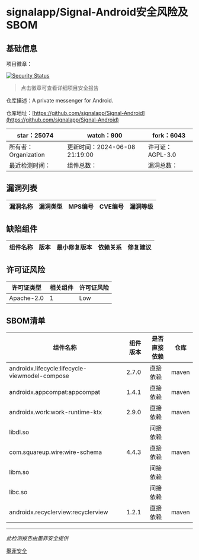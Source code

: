 # signalapp/Signal-Android安全风险及SBOM

## 基础信息

项目徽章：

[![Security Status](https://www.murphysec.com/platform3/v31/badge/1799865092082417664.svg)](https://www.murphysec.com/console/report/1691511267770785792/1799865092082417664)

> 点击徽章可查看详细项目安全报告

仓库描述：A private messenger for Android.

仓库地址：[https://github.com/signalapp/Signal-Android](https://github.com/signalapp/Signal-Android)

| star：25074 | watch：900 | fork：6043 |
| ----------- | -------------- | ------------ |
| 所有者：Organization | 更新时间：2024-06-08 21:19:00 | 许可证：AGPL-3.0 |
| 最近检测时间： | 组件总数： | 漏洞总数： |




## 漏洞列表

| 漏洞名称 | 漏洞类型 | MPS编号 | CVE编号 | 漏洞等级 |
| ------- | ------ | ------- | ------ | ----- |





## 缺陷组件

| 组件名称 | 版本 | 最小修复版本 | 依赖关系 | 修复建议 |
| -------- | ---- | ------------ | -------- | -------- |





## 许可证风险

| 许可证类型 | 相关组件 | 许可证风险 |
| ---------- | -------- | ---------- |
|Apache-2.0|1|Low|




## SBOM清单

| 组件名称 | 组件版本 | 是否直接依赖 | 仓库 |
| -------- | -------- | ------------ | ---- |
|androidx.lifecycle:lifecycle-viewmodel-compose|2.7.0|直接依赖|maven|
|androidx.appcompat:appcompat|1.4.1|直接依赖|maven|
|androidx.work:work-runtime-ktx|2.9.0|直接依赖|maven|
|libdl.so||间接依赖||
|com.squareup.wire:wire-schema|4.4.3|直接依赖|maven|
|libm.so||间接依赖||
|libc.so||间接依赖||
|androidx.recyclerview:recyclerview|1.2.1|直接依赖|maven|


------

*此检测报告由墨菲安全提供*

[墨菲安全](www.murphysec.com)